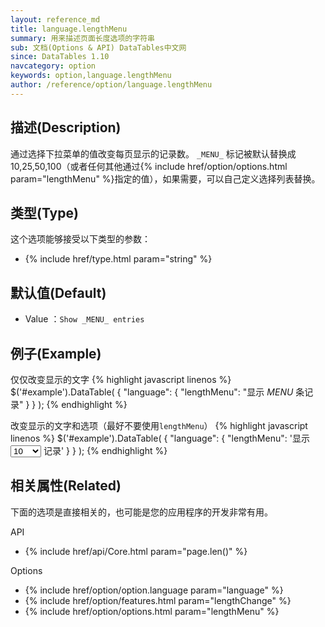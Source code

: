 ```yaml
---
layout: reference_md
title: language.lengthMenu
summary: 用来描述页面长度选项的字符串
sub: 文档(Options & API) DataTables中文网
since: DataTables 1.10
navcategory: option
keywords: option,language.lengthMenu
author: /reference/option/language.lengthMenu
---
```


## 描述(Description)

通过选择下拉菜单的值改变每页显示的记录数。 `_MENU_` 标记被默认替换成10,25,50,100（或者任何其他通过{% include href/option/options.html param="lengthMenu" %}指定的值），如果需要，可以自己定义选择列表替换。

## 类型(Type)
这个选项能够接受以下类型的参数：

- {% include href/type.html param="string" %}

## 默认值(Default)
- Value ：`Show _MENU_ entries`

 
## 例子(Example)

仅仅改变显示的文字
{% highlight javascript linenos %}
$('#example').DataTable( {
   "language": {
       "lengthMenu": "显示 _MENU_ 条记录"
     }
} );
{% endhighlight %}

改变显示的文字和选项（最好不要使用`lengthMenu`）
{% highlight javascript linenos %}
$('#example').DataTable( {
    "language": {
       "lengthMenu": '显示 <select>'+
         '<option value="10">10</option>'+
         '<option value="20">20</option>'+
         '<option value="30">30</option>'+
         '<option value="40">40</option>'+
         '<option value="50">50</option>'+
         '<option value="-1">所有</option>'+
         '</select> 记录'
     }
} );
{% endhighlight %}

## 相关属性(Related)
下面的选项是直接相关的，也可能是您的应用程序的开发非常有用。

API

- {% include href/api/Core.html param="page.len()" %}

Options

- {% include href/option/option.language param="language" %}
- {% include href/option/features.html param="lengthChange" %}
- {% include href/option/options.html param="lengthMenu" %}